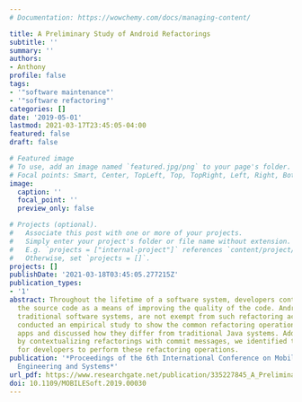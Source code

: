 ```yaml
---
# Documentation: https://wowchemy.com/docs/managing-content/

title: A Preliminary Study of Android Refactorings
subtitle: ''
summary: ''
authors:
- Anthony
profile: false
tags:
- '"software maintenance"'
- '"software refactoring"'
categories: []
date: '2019-05-01'
lastmod: 2021-03-17T23:45:05-04:00
featured: false
draft: false

# Featured image
# To use, add an image named `featured.jpg/png` to your page's folder.
# Focal points: Smart, Center, TopLeft, Top, TopRight, Left, Right, BottomLeft, Bottom, BottomRight.
image:
  caption: ''
  focal_point: ''
  preview_only: false

# Projects (optional).
#   Associate this post with one or more of your projects.
#   Simply enter your project's folder or file name without extension.
#   E.g. `projects = ["internal-project"]` references `content/project/deep-learning/index.md`.
#   Otherwise, set `projects = []`.
projects: []
publishDate: '2021-03-18T03:45:05.277215Z'
publication_types:
- '1'
abstract: Throughout the lifetime of a software system, developers continuously refactor
  the source code as a means of improving the quality of the code. Android apps, like
  traditional software systems, are not exempt from such refactoring activities. We
  conducted an empirical study to show the common refactoring operations in Android
  apps and discussed how they differ from traditional Java systems. Additionally,
  by contextualizing refactorings with commit messages, we identified the motivations
  for developers to perform these refactoring operations.
publication: '*Proceedings of the 6th International Conference on Mobile Software
  Engineering and Systems*'
url_pdf: https://www.researchgate.net/publication/335227845_A_Preliminary_Study_of_Android_Refactorings
doi: 10.1109/MOBILESoft.2019.00030
---
```

